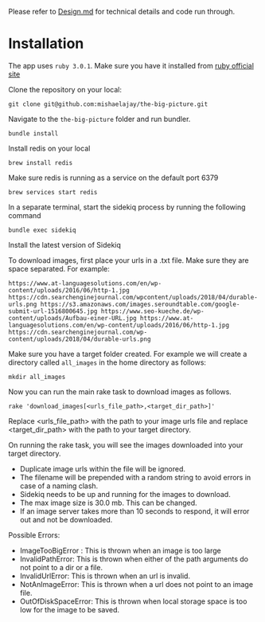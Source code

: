 Please refer to [Design.md](https://github.com/mishaelajay/the-big-picture/blob/main/Design.md) for technical details and code run through.

# Installation

The app uses `ruby 3.0.1`. Make sure you have it installed from [ruby official site](https://www.ruby-lang.org/en/downloads/)

Clone the repository on your local:

    git clone git@github.com:mishaelajay/the-big-picture.git

Navigate to the `the-big-picture` folder and run bundler.

    bundle install

Install redis on your local

    brew install redis

Make sure redis is running as a service on the default port 6379

    brew services start redis

In a separate terminal, start the sidekiq process by running the following command

    bundle exec sidekiq

Install the latest version of Sidekiq

To download images, first place your urls in a .txt file. Make sure they are space separated. For example:

    https://www.at-languagesolutions.com/en/wp-content/uploads/2016/06/http-1.jpg  https://cdn.searchenginejournal.com/wpcontent/uploads/2018/04/durable-urls.png https://s3.amazonaws.com/images.seroundtable.com/google-submit-url-1516800645.jpg https://www.seo-kueche.de/wp-content/uploads/Aufbau-einer-URL.jpg https://www.at-languagesolutions.com/en/wp-content/uploads/2016/06/http-1.jpg https://cdn.searchenginejournal.com/wp-content/uploads/2018/04/durable-urls.png

Make sure you have a target folder created. For example we will create a directory called `all_images` in the home directory as follows:

    mkdir all_images

Now you can run the main rake task to download images as follows.

    rake 'download_images[<urls_file_path>,<target_dir_path>]'

Replace <urls_file_path> with the path to your image urls file and replace <target_dir_path> with the path to your target directory.

On running the rake task, you will see the images downloaded into your target directory. 

 - Duplicate image urls within the file will be ignored.
 - The filename will be prepended with a random string to avoid errors in case of a naming clash.
 - Sidekiq needs to be up and running for the images to download.
 - The max image size is 30.0 mb. This can be changed.
 - If an image server takes more than 10 seconds to respond, it will error out and not be downloaded.
 
 Possible Errors:
 
 - ImageTooBigError : This is thrown when an image is too large
 - InvalidPathError: This is thrown when either of the path arguments do not point to a dir or a file.
 - InvalidUrlError: This is thrown when an url is invalid.
 - NotAnImageError: This is thrown when a url does not point to an image file.
 - OutOfDiskSpaceError: This is thrown when local storage space is too low for the image to be saved.

